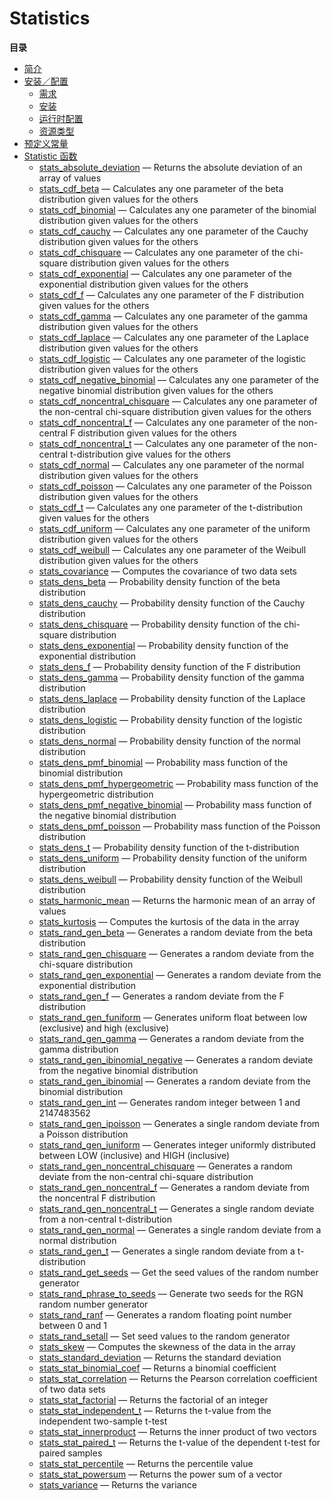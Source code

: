 Statistics
==========

**目录**

-   [简介](/intro/stats.html)
-   [安装／配置](/stats/setup.html)
    -   [需求](/stats/setup.html#需求)
    -   [安装](/stats/setup.html#安装)
    -   [运行时配置](/stats/setup.html#运行时配置)
    -   [资源类型](/stats/setup.html#资源类型)
-   [预定义常量](/stats/constants.html)
-   [Statistic 函数](/ref/stats.html)
    -   [stats\_absolute\_deviation](/ref/stats.html#stats_absolute_deviation)
        — Returns the absolute deviation of an array of values
    -   [stats\_cdf\_beta](/ref/stats.html#stats_cdf_beta) — Calculates
        any one parameter of the beta distribution given values for the
        others
    -   [stats\_cdf\_binomial](/ref/stats.html#stats_cdf_binomial) —
        Calculates any one parameter of the binomial distribution given
        values for the others
    -   [stats\_cdf\_cauchy](/ref/stats.html#stats_cdf_cauchy) —
        Calculates any one parameter of the Cauchy distribution given
        values for the others
    -   [stats\_cdf\_chisquare](/ref/stats.html#stats_cdf_chisquare) —
        Calculates any one parameter of the chi-square distribution
        given values for the others
    -   [stats\_cdf\_exponential](/ref/stats.html#stats_cdf_exponential)
        — Calculates any one parameter of the exponential distribution
        given values for the others
    -   [stats\_cdf\_f](/ref/stats.html#stats_cdf_f) — Calculates any
        one parameter of the F distribution given values for the others
    -   [stats\_cdf\_gamma](/ref/stats.html#stats_cdf_gamma) —
        Calculates any one parameter of the gamma distribution given
        values for the others
    -   [stats\_cdf\_laplace](/ref/stats.html#stats_cdf_laplace) —
        Calculates any one parameter of the Laplace distribution given
        values for the others
    -   [stats\_cdf\_logistic](/ref/stats.html#stats_cdf_logistic) —
        Calculates any one parameter of the logistic distribution given
        values for the others
    -   [stats\_cdf\_negative\_binomial](/ref/stats.html#stats_cdf_negative_binomial)
        — Calculates any one parameter of the negative binomial
        distribution given values for the others
    -   [stats\_cdf\_noncentral\_chisquare](/ref/stats.html#stats_cdf_noncentral_chisquare)
        — Calculates any one parameter of the non-central chi-square
        distribution given values for the others
    -   [stats\_cdf\_noncentral\_f](/ref/stats.html#stats_cdf_noncentral_f)
        — Calculates any one parameter of the non-central F distribution
        given values for the others
    -   [stats\_cdf\_noncentral\_t](/ref/stats.html#stats_cdf_noncentral_t)
        — Calculates any one parameter of the non-central t-distribution
        give values for the others
    -   [stats\_cdf\_normal](/ref/stats.html#stats_cdf_normal) —
        Calculates any one parameter of the normal distribution given
        values for the others
    -   [stats\_cdf\_poisson](/ref/stats.html#stats_cdf_poisson) —
        Calculates any one parameter of the Poisson distribution given
        values for the others
    -   [stats\_cdf\_t](/ref/stats.html#stats_cdf_t) — Calculates any
        one parameter of the t-distribution given values for the others
    -   [stats\_cdf\_uniform](/ref/stats.html#stats_cdf_uniform) —
        Calculates any one parameter of the uniform distribution given
        values for the others
    -   [stats\_cdf\_weibull](/ref/stats.html#stats_cdf_weibull) —
        Calculates any one parameter of the Weibull distribution given
        values for the others
    -   [stats\_covariance](/ref/stats.html#stats_covariance) — Computes
        the covariance of two data sets
    -   [stats\_dens\_beta](/ref/stats.html#stats_dens_beta) —
        Probability density function of the beta distribution
    -   [stats\_dens\_cauchy](/ref/stats.html#stats_dens_cauchy) —
        Probability density function of the Cauchy distribution
    -   [stats\_dens\_chisquare](/ref/stats.html#stats_dens_chisquare) —
        Probability density function of the chi-square distribution
    -   [stats\_dens\_exponential](/ref/stats.html#stats_dens_exponential)
        — Probability density function of the exponential distribution
    -   [stats\_dens\_f](/ref/stats.html#stats_dens_f) — Probability
        density function of the F distribution
    -   [stats\_dens\_gamma](/ref/stats.html#stats_dens_gamma) —
        Probability density function of the gamma distribution
    -   [stats\_dens\_laplace](/ref/stats.html#stats_dens_laplace) —
        Probability density function of the Laplace distribution
    -   [stats\_dens\_logistic](/ref/stats.html#stats_dens_logistic) —
        Probability density function of the logistic distribution
    -   [stats\_dens\_normal](/ref/stats.html#stats_dens_normal) —
        Probability density function of the normal distribution
    -   [stats\_dens\_pmf\_binomial](/ref/stats.html#stats_dens_pmf_binomial)
        — Probability mass function of the binomial distribution
    -   [stats\_dens\_pmf\_hypergeometric](/ref/stats.html#stats_dens_pmf_hypergeometric)
        — Probability mass function of the hypergeometric distribution
    -   [stats\_dens\_pmf\_negative\_binomial](/ref/stats.html#stats_dens_pmf_negative_binomial)
        — Probability mass function of the negative binomial
        distribution
    -   [stats\_dens\_pmf\_poisson](/ref/stats.html#stats_dens_pmf_poisson)
        — Probability mass function of the Poisson distribution
    -   [stats\_dens\_t](/ref/stats.html#stats_dens_t) — Probability
        density function of the t-distribution
    -   [stats\_dens\_uniform](/ref/stats.html#stats_dens_uniform) —
        Probability density function of the uniform distribution
    -   [stats\_dens\_weibull](/ref/stats.html#stats_dens_weibull) —
        Probability density function of the Weibull distribution
    -   [stats\_harmonic\_mean](/ref/stats.html#stats_harmonic_mean) —
        Returns the harmonic mean of an array of values
    -   [stats\_kurtosis](/ref/stats.html#stats_kurtosis) — Computes the
        kurtosis of the data in the array
    -   [stats\_rand\_gen\_beta](/ref/stats.html#stats_rand_gen_beta) —
        Generates a random deviate from the beta distribution
    -   [stats\_rand\_gen\_chisquare](/ref/stats.html#stats_rand_gen_chisquare)
        — Generates a random deviate from the chi-square distribution
    -   [stats\_rand\_gen\_exponential](/ref/stats.html#stats_rand_gen_exponential)
        — Generates a random deviate from the exponential distribution
    -   [stats\_rand\_gen\_f](/ref/stats.html#stats_rand_gen_f) —
        Generates a random deviate from the F distribution
    -   [stats\_rand\_gen\_funiform](/ref/stats.html#stats_rand_gen_funiform)
        — Generates uniform float between low (exclusive) and high
        (exclusive)
    -   [stats\_rand\_gen\_gamma](/ref/stats.html#stats_rand_gen_gamma)
        — Generates a random deviate from the gamma distribution
    -   [stats\_rand\_gen\_ibinomial\_negative](/ref/stats.html#stats_rand_gen_ibinomial_negative)
        — Generates a random deviate from the negative binomial
        distribution
    -   [stats\_rand\_gen\_ibinomial](/ref/stats.html#stats_rand_gen_ibinomial)
        — Generates a random deviate from the binomial distribution
    -   [stats\_rand\_gen\_int](/ref/stats.html#stats_rand_gen_int) —
        Generates random integer between 1 and 2147483562
    -   [stats\_rand\_gen\_ipoisson](/ref/stats.html#stats_rand_gen_ipoisson)
        — Generates a single random deviate from a Poisson distribution
    -   [stats\_rand\_gen\_iuniform](/ref/stats.html#stats_rand_gen_iuniform)
        — Generates integer uniformly distributed between LOW
        (inclusive) and HIGH (inclusive)
    -   [stats\_rand\_gen\_noncentral\_chisquare](/ref/stats.html#stats_rand_gen_noncentral_chisquare)
        — Generates a random deviate from the non-central chi-square
        distribution
    -   [stats\_rand\_gen\_noncentral\_f](/ref/stats.html#stats_rand_gen_noncentral_f)
        — Generates a random deviate from the noncentral F distribution
    -   [stats\_rand\_gen\_noncentral\_t](/ref/stats.html#stats_rand_gen_noncentral_t)
        — Generates a single random deviate from a non-central
        t-distribution
    -   [stats\_rand\_gen\_normal](/ref/stats.html#stats_rand_gen_normal)
        — Generates a single random deviate from a normal distribution
    -   [stats\_rand\_gen\_t](/ref/stats.html#stats_rand_gen_t) —
        Generates a single random deviate from a t-distribution
    -   [stats\_rand\_get\_seeds](/ref/stats.html#stats_rand_get_seeds)
        — Get the seed values of the random number generator
    -   [stats\_rand\_phrase\_to\_seeds](/ref/stats.html#stats_rand_phrase_to_seeds)
        — Generate two seeds for the RGN random number generator
    -   [stats\_rand\_ranf](/ref/stats.html#stats_rand_ranf) — Generates
        a random floating point number between 0 and 1
    -   [stats\_rand\_setall](/ref/stats.html#stats_rand_setall) — Set
        seed values to the random generator
    -   [stats\_skew](/ref/stats.html#stats_skew) — Computes the
        skewness of the data in the array
    -   [stats\_standard\_deviation](/ref/stats.html#stats_standard_deviation)
        — Returns the standard deviation
    -   [stats\_stat\_binomial\_coef](/ref/stats.html#stats_stat_binomial_coef)
        — Returns a binomial coefficient
    -   [stats\_stat\_correlation](/ref/stats.html#stats_stat_correlation)
        — Returns the Pearson correlation coefficient of two data sets
    -   [stats\_stat\_factorial](/ref/stats.html#stats_stat_factorial) —
        Returns the factorial of an integer
    -   [stats\_stat\_independent\_t](/ref/stats.html#stats_stat_independent_t)
        — Returns the t-value from the independent two-sample t-test
    -   [stats\_stat\_innerproduct](/ref/stats.html#stats_stat_innerproduct)
        — Returns the inner product of two vectors
    -   [stats\_stat\_paired\_t](/ref/stats.html#stats_stat_paired_t) —
        Returns the t-value of the dependent t-test for paired samples
    -   [stats\_stat\_percentile](/ref/stats.html#stats_stat_percentile)
        — Returns the percentile value
    -   [stats\_stat\_powersum](/ref/stats.html#stats_stat_powersum) —
        Returns the power sum of a vector
    -   [stats\_variance](/ref/stats.html#stats_variance) — Returns the
        variance
